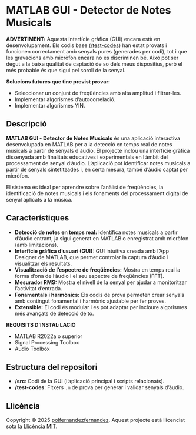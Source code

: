 # MATLAB GUI - Detector de Notes Musicals

**ADVERTIMENT:** Aquesta interfície gràfica (GUI) encara està en desenvolupament. Els codis base ([/test-codes](./test-codes)) han estat provats i funcionen correctament amb senyals pures (generades per codi), tot i que les gravacions amb micròfon encara no es discriminen bé. Això pot ser degut a la baixa qualitat de captació de so dels meus dispositius, però el més probable és que sigui pel soroll de la senyal.

**Solucions futures que tinc previst provar:**
- Seleccionar un conjunt de freqüències amb alta amplitud i filtrar-les.
- Implementar algorismes d’autocorrelació.
- Implementar algorismes YIN.

## Descripció

**MATLAB GUI - Detector de Notes Musicals** és una aplicació interactiva desenvolupada en MATLAB per a la detecció en temps real de notes musicals a partir de senyals d'àudio. El projecte inclou una interfície gràfica dissenyada amb finalitats educatives i experimentals en l’àmbit del processament de senyal d’àudio. L’aplicació pot identificar notes musicals a partir de senyals sintetitzades i, en certa mesura, també d’àudio captat per micròfon.

El sistema és ideal per aprendre sobre l’anàlisi de freqüències, la identificació de notes musicals i els fonaments del processament digital de senyal aplicats a la música.

## Característiques

- **Detecció de notes en temps real:** Identifica notes musicals a partir d’àudio entrant, ja sigui generat en MATLAB o enregistrat amb micròfon (amb limitacions).
- **Interfície gràfica d’usuari (GUI):** GUI intuïtiva creada amb l’App Designer de MATLAB, que permet controlar la captura d’àudio i visualitzar els resultats.
- **Visualització de l’espectre de freqüències:** Mostra en temps real la forma d’ona de l’àudio i el seu espectre de freqüències (FFT).
- **Mesurador RMS:** Mostra el nivell de la senyal per ajudar a monitoritzar l’activitat d’entrada.
- **Fonamentals i harmònics:** Els codis de prova permeten crear senyals amb contingut fonamental i harmònic ajustable per fer proves.
- **Extensible:** El codi és modular i es pot adaptar per incloure algorismes més avançats de detecció de to.

**REQUISITS D’INSTAL·LACIÓ**
- MATLAB R2022a o superior
- Signal Processing Toolbox
- Audio Toolbox

## Estructura del repositori

- **/src**: Codi de la GUI (l’aplicació principal i scripts relacionats).
- **/test-codes**: Fitxers `.m` de prova per generar i validar senyals d’àudio.

## Llicència

Copyright © 2025 [polfernandezfernandez](https://github.com/fernandezfernandezpol). Aquest projecte està llicenciat sota la [Llicència MIT](../LICENSE.md).